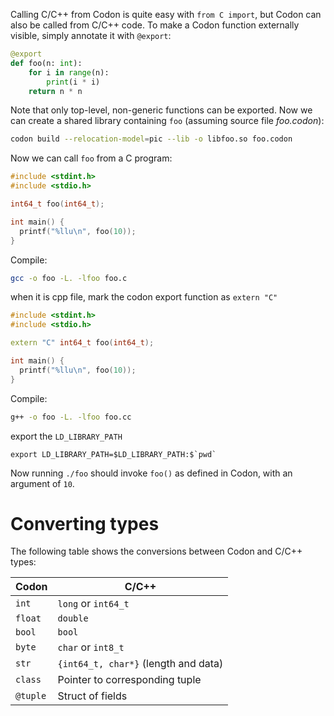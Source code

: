 Calling C/C++ from Codon is quite easy with `from C import`, but Codon
can also be called from C/C++ code. To make a Codon function externally
visible, simply annotate it with `@export`:

``` python
@export
def foo(n: int):
    for i in range(n):
        print(i * i)
    return n * n
```

Note that only top-level, non-generic functions can be exported. Now we
can create a shared library containing `foo` (assuming source file
*foo.codon*):

``` bash
codon build --relocation-model=pic --lib -o libfoo.so foo.codon
```

Now we can call `foo` from a C program:

``` c
#include <stdint.h>
#include <stdio.h>

int64_t foo(int64_t);

int main() {
  printf("%llu\n", foo(10));
}
```

Compile:

``` bash
gcc -o foo -L. -lfoo foo.c
```

when it is cpp file, mark the codon export function as `extern "C"`
``` c++
#include <stdint.h>
#include <stdio.h>

extern "C" int64_t foo(int64_t);

int main() {
  printf("%llu\n", foo(10));
}
```
Compile:
``` bash
g++ -o foo -L. -lfoo foo.cc
```

export the `LD_LIBRARY_PATH`

```shell
export LD_LIBRARY_PATH=$LD_LIBRARY_PATH:$`pwd`
```
Now running `./foo` should invoke `foo()` as defined in Codon, with an
argument of `10`.

# Converting types

The following table shows the conversions between Codon and C/C++ types:

| Codon     | C/C++                                |
  |-----------|--------------------------------------|
| `int`     | `long` or `int64_t`                  |
| `float`   | `double`                             |
| `bool`    | `bool`                               |
| `byte`    | `char` or `int8_t`                   |
| `str`     | `{int64_t, char*}` (length and data) |
| `class`   | Pointer to corresponding tuple       |
| `@tuple`  | Struct of fields                     |
